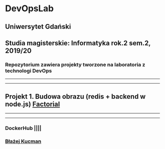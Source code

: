 # DevOpsLab
## Uniwersytet Gdański
## Studia magisterskie: Informatyka rok.2 sem.2, 2019/20
### Repozytorium zawiera projekty tworzone na laboratoria z technologi DevOps
 ___
 ---
## Projekt 1. Budowa obrazu (redis + backend w node.js) [Factorial](https://github.com/kucmeno/DevOpsLab/tree/master/factorial)
 ___
 ---
### DockerHub [||||](https://hub.docker.com/u/kucmeno)
### [Błażej Kucman](https://github.com/kucmeno)
